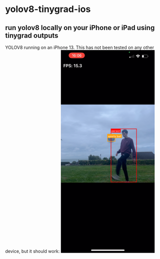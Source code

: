 # yolov8-tinygrad-ios

## run yolov8 locally on your iPhone or iPad using tinygrad outputs
YOLOV8 running on an iPhone 13. This has not been tested on any other device, but it should work:
<img src="https://raw.githubusercontent.com/roryclear/yolov8-tinygrad-ios/refs/heads/main/yoloball.png" alt="Yolo Screenshot" width="300">
